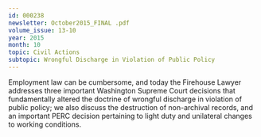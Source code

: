 ```yaml
---
id: 000238
newsletter: October2015_FINAL .pdf
volume_issue: 13-10
year: 2015
month: 10
topic: Civil Actions
subtopic: Wrongful Discharge in Violation of Public Policy
---
```


Employment law can be cumbersome, and today the Firehouse Lawyer addresses three important Washington Supreme Court decisions that fundamentally altered the doctrine of wrongful discharge in violation of public policy; we also discuss the destruction of non-archival records, and an important PERC decision pertaining to light duty and unilateral changes to working conditions.